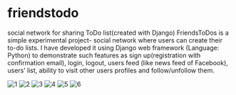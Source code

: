 # friendstodo
social network for sharing ToDo list(created with Django)
FriendsToDos is a simple experimental project- social network where users can create their to-do lists. I have developed it using Django web framework (Language: Python) to demonstrate such features as sign up(registration with confirmation email), login, logout, users feed (like news feed of Facebook), users’ list, ability to visit other users profiles and follow/unfollow them.

![1](https://user-images.githubusercontent.com/34911523/49246493-7dbcd380-f42e-11e8-8207-ae776f49531b.PNG)
![2](https://user-images.githubusercontent.com/34911523/49246534-96c58480-f42e-11e8-9ee2-a00316e61fb1.PNG)
![3](https://user-images.githubusercontent.com/34911523/49246680-ec9a2c80-f42e-11e8-81c7-e65957a6e579.PNG)
![4](https://user-images.githubusercontent.com/34911523/49246692-f6239480-f42e-11e8-8363-c2912b820309.PNG)
![5](https://user-images.githubusercontent.com/34911523/49246704-fe7bcf80-f42e-11e8-9524-794b33e87c03.PNG)
![6](https://user-images.githubusercontent.com/34911523/49246716-08053780-f42f-11e8-9b59-1cb4a41b9c3c.PNG)
